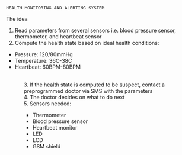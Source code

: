     HEALTH MONITORING AND ALERTING SYSTEM
The idea<br>
1. Read parameters from several sensors i.e. blood pressure sensor, thermometer, and heartbeat sensor<br>
2. Compute the health state based on ideal health conditions:<br>
<ul>
  <li> Pressure: 120/80mmHg</li>
  <li> Temperature: 36C-38C</li>
  <li> Heartbeat: 60BPM-80BPM</li>
<ul><br>
3. If the health state is computed to be suspect, contact a preprogrammed doctor via SMS with the parameters<br>
4. The doctor decides on what to do next <br>
5. Sensors needed: <br>
<ul>
  <li>Thermometer</li>
  <li>Blood pressure sensor</li>
  <li>Heartbeat monitor</li>
  <li>LED</li>
  <li>LCD</li>
  <li>GSM shield</li>
<ul><br>
